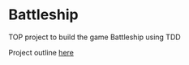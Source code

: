 # Battleship  
  
TOP project to build the game Battleship using TDD  
  
Project outline [here](https://www.theodinproject.com/lessons/node-path-javascript-battleship)
